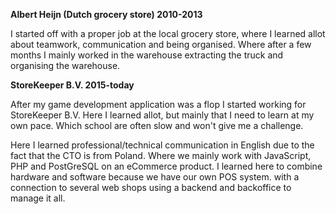 **Albert Heijn (Dutch grocery store) 2010-2013**

I started off with a proper job at the local grocery store,
where I learned allot about teamwork, communication and being organised.
Where after a few months I mainly worked in the warehouse extracting the truck and organising the warehouse.

**StoreKeeper B.V. 2015-today**

After my game development application was a flop I started working for StoreKeeper B.V.
Here I learned allot, but mainly that I need to learn at my own pace. 
Which school are often slow and won't give me a challenge. 

Here I learned professional/technical communication in English due to the fact that the CTO is from Poland.
Where we mainly work with JavaScript, PHP and PostGreSQL on an eCommerce product.
I learned here to combine hardware and software because we have our own POS system. 
with a connection to several web shops using a backend and backoffice to manage it all.